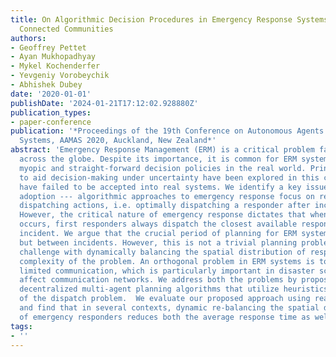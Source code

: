 ```yaml
---
title: On Algorithmic Decision Procedures in Emergency Response Systems in Smart and
  Connected Communities
authors:
- Geoffrey Pettet
- Ayan Mukhopadhyay
- Mykel Kochenderfer
- Yevgeniy Vorobeychik
- Abhishek Dubey
date: '2020-01-01'
publishDate: '2024-01-21T17:12:02.928880Z'
publication_types:
- paper-conference
publication: '*Proceedings of the 19th Conference on Autonomous Agents and MultiAgent
  Systems, AAMAS 2020, Auckland, New Zealand*'
abstract: 'Emergency Response Management (ERM) is a critical problem faced by communities
  across the globe. Despite its importance, it is common for ERM systems to follow
  myopic and straight-forward decision policies in the real world. Principled approaches
  to aid decision-making under uncertainty have been explored in this context but
  have failed to be accepted into real systems. We identify a key issue impeding their
  adoption --- algorithmic approaches to emergency response focus on reactive, post-incident
  dispatching actions, i.e. optimally dispatching a responder after incidents occur.
  However, the critical nature of emergency response dictates that when an incident
  occurs, first responders always dispatch the closest available responder to the
  incident. We argue that the crucial period of planning for ERM systems is not post-incident,
  but between incidents. However, this is not a trivial planning problem -  a major
  challenge with dynamically balancing the spatial distribution of responders is the
  complexity of the problem. An orthogonal problem in ERM systems is to plan under
  limited communication, which is particularly important in disaster scenarios that
  affect communication networks. We address both the problems by proposing two partially
  decentralized multi-agent planning algorithms that utilize heuristics and the structure
  of the dispatch problem.  We evaluate our proposed approach using real-world data,
  and find that in several contexts, dynamic re-balancing the spatial distribution
  of emergency responders reduces both the average response time as well as its variance. '
tags:
- ''
---
```

